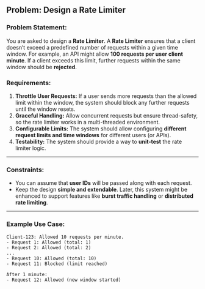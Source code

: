 ## **Problem: Design a Rate Limiter**

### Problem Statement:
You are asked to design a **Rate Limiter**. A **Rate Limiter** ensures that a client doesn’t exceed a predefined number of requests within a given time window. For example, an API might allow **100 requests per user client minute**. If a client exceeds this limit, further requests within the same window should be **rejected**.

### Requirements:
1. **Throttle User Requests:** If a user sends more requests than the allowed limit within the window, the system should block any further requests until the window resets.
2. **Graceful Handling:** Allow concurrent requests but ensure thread-safety, so the rate limiter works in a multi-threaded environment.
3. **Configurable Limits:** The system should allow configuring **different request limits and time windows** for different users (or APIs).
4. **Testability:** The system should provide a way to **unit-test** the rate limiter logic.

---

### Constraints:
- You can assume that **user IDs** will be passed along with each request.
- Keep the design **simple and extendable**. Later, this system might be enhanced to support features like **burst traffic handling** or **distributed rate limiting**.

---
### Example Use Case:

```plaintext
Client-123: Allowed 10 requests per minute.
- Request 1: Allowed (total: 1)
- Request 2: Allowed (total: 2)
...
- Request 10: Allowed (total: 10)
- Request 11: Blocked (limit reached)

After 1 minute:
- Request 12: Allowed (new window started)
```
